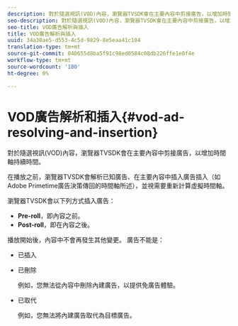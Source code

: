 ```yaml
---
description: 對於隨選視訊(VOD)內容，瀏覽器TVSDK會在主要內容中剪接廣告，以增加時間軸持續時間。
seo-description: 對於隨選視訊(VOD)內容，瀏覽器TVSDK會在主要內容中剪接廣告，以增加時間軸持續時間。
seo-title: VOD廣告解析與插入
title: VOD廣告解析與插入
uuid: 34a30ae5-d553-4c5d-9829-8e5eaa41c104
translation-type: tm+mt
source-git-commit: 040655d8ba5f91c98ed0584c08db226ffe1e0f4e
workflow-type: tm+mt
source-wordcount: '180'
ht-degree: 0%

---
```



# VOD廣告解析和插入{#vod-ad-resolving-and-insertion}

對於隨選視訊(VOD)內容，瀏覽器TVSDK會在主要內容中剪接廣告，以增加時間軸持續時間。

在播放之前，瀏覽器TVSDK會解析已知廣告、在主要內容中插入廣告插入（如Adobe Primetime廣告決策傳回的時間軸所述），並視需要重新計算虛擬時間軸。

瀏覽器TVSDK會以下列方式插入廣告：

* **Pre-roll**，即內容之前。
* **Post-roll**，即在內容之後。

播放開始後，內容中不會再發生其他變更。 廣告不能是：

* 已插入
* 已刪除

   例如，您無法從內容中刪除內建廣告，以提供免廣告體驗。
* 已取代

   例如，您無法將內建廣告取代為目標廣告。

